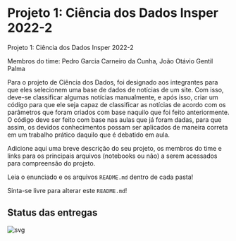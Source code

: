 # Projeto 1: Ciência dos Dados Insper 2022-2

Projeto 1: Ciência dos Dados Insper 2022-2

Membros do time: Pedro Garcia Carneiro da Cunha, João Otávio Gentil Palma

   Para o projeto de Ciência dos Dados, foi designado aos integrantes para que eles selecionem uma base de dados de notícias de um site. Com isso, deve-se classificar algumas notícias manualmente, e após isso, criar um código para que ele seja capaz de classificar as notícias de acordo com os parâmetros que foram criados com base naquilo que foi feito anteriormente.
   O código deve ser feito com base nas aulas que já foram dadas, para que assim, os devidos conhecimentos possam ser aplicados de maneira correta em um trabalho prático daquilo que é debatido em aula.

Adicione aqui uma breve descrição do seu projeto, os membros do time e links para os principais arquivos (notebooks ou não) a serem acessados para compreensão do projeto.

Leia o enunciado e os arquivos `README.md` dentro de cada pasta!

Sinta-se livre para alterar este `README.md`!

## Status das entregas
![svg](http://3.142.157.80/webhook2/cdados/test/svg/insper-classroom/22-2b-cd-p1-grupo_joaoogp)

 